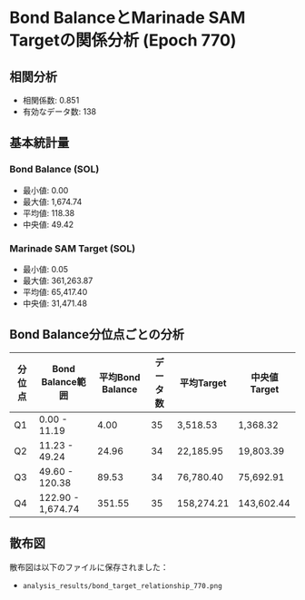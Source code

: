 # Bond BalanceとMarinade SAM Targetの関係分析 (Epoch 770)

## 相関分析
- 相関係数: 0.851
- 有効なデータ数: 138

## 基本統計量

### Bond Balance (SOL)
- 最小値: 0.00
- 最大値: 1,674.74
- 平均値: 118.38
- 中央値: 49.42

### Marinade SAM Target (SOL)
- 最小値: 0.05
- 最大値: 361,263.87
- 平均値: 65,417.40
- 中央値: 31,471.48

## Bond Balance分位点ごとの分析

分位点 | Bond Balance範囲 | 平均Bond Balance | データ数 | 平均Target | 中央値Target
--- | --- | --- | --- | --- | ---
Q1 | 0.00 - 11.19 | 4.00 | 35 | 3,518.53 | 1,368.32
Q2 | 11.23 - 49.24 | 24.96 | 34 | 22,185.95 | 19,803.39
Q3 | 49.60 - 120.38 | 89.53 | 34 | 76,780.40 | 75,692.91
Q4 | 122.90 - 1,674.74 | 351.55 | 35 | 158,274.21 | 143,602.44

## 散布図
散布図は以下のファイルに保存されました：
- `analysis_results/bond_target_relationship_770.png`
